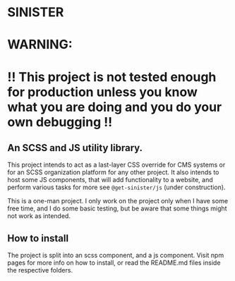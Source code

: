# SINISTER

# WARNING:

# !! This project is not tested enough for production unless you know what you are doing and you do your own debugging !!

## An SCSS and JS utility library.

This project intends to act as a last-layer CSS override for CMS systems or for an SCSS organization platform for any other project. It also intends to host some JS components, that will add functionality to a website, and perform various tasks for more see `@get-sinister/js` (under construction).

This is a one-man project. I only work on the project only when I have some free time, and I do some basic testing, but be aware that some things might not work as intended.


## How to install

The project is split into an scss component, and a js component. Visit npm pages for more info on how to install, or read the README.md files inside the respective folders.